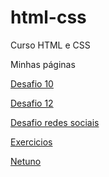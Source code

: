# html-css
 Curso HTML e CSS

 Minhas páginas

 <a href="https://lovatoft.github.io/html-css/exercicios/desafio10/android.html">Desafio 10</a>

<a href="https://lovatoft.github.io/html-css/exercicios/desafio12/">Desafio 12</a>

<a href="https://lovatoft.github.io/desafio-redes/">Desafio redes sociais</a>

<a href="https://lovatoft.github.io/html-css/exercicios/Ex025/form004.html">Exercicios</a>

<a href="https://lovatoft.github.io/desafio-netuno/">Netuno</a>



